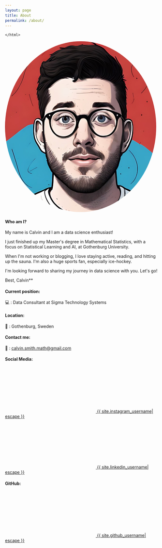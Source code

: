 ```yaml
---
layout: page
title: About
permalink: /about/
---
```

<html>
    <head>
    <style>
    body {
      background-image: url('{{ site.baseurl }}/assets/images/background_web.jpg');
      background-repeat: no-repeat;
      background-attachment: fixed;  
      background-size: cover; 
    }
    </style>
    </head>

    </html>


<a href="url"><img src="/assets/images/calvin_ai_about.jpg" height="auto" width="500" style="border-radius:50%"></a>

#### Who am I? 

My name is Calvin and I am a data science enthusiast!

I just finished up my Master's degree in Mathematical Statistics, with a focus on Statistical Learning and AI, at Gothenburg University.

When I'm not working or blogging, I love staying active, reading, and hitting up the sauna. I'm also a huge sports fan, especially ice-hockey.

I'm looking forward to sharing my journey in data science with you. Let's go!

Best, 
Calvin**




#### Current position:
💻 : Data Consultant at Sigma Technology Systems
 
#### Location:
📍 : Gothenburg, Sweden
#### Contact me:
📧 : <a href = "calvin.smith.math@gmail.com">calvin.smith.math@gmail.com</a>


#### Social Media: 
<a href="https://instagram.com/{{ site.instagram_username| cgi_escape | escape }}"><svg class="svg-icon"><use xlink:href="{{ '/assets/minima-social-icons.svg#instagram' | relative_url }}"></use></svg> <span class="username">{{ site.instagram_username| escape }}</span></a>

<a href="https://www.linkedin.com/in/{{ site.linkedin_username| cgi_escape | escape }}"><svg class="svg-icon"><use xlink:href="{{ '/assets/minima-social-icons.svg#linkedin' | relative_url }}"></use></svg> <span class="username">{{ site.linkedin_username| escape }}</span></a>

#### GitHub:
<a href="https://github.com/{{ site.github_username| cgi_escape | escape }}"><svg class="svg-icon"><use xlink:href="{{ '/assets/minima-social-icons.svg#github' | relative_url }}"></use></svg> <span class="username">{{ site.github_username| escape }}</span></a>